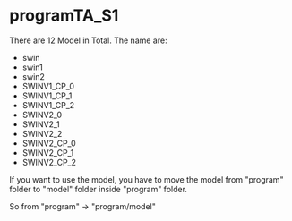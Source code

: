 # programTA_S1


There are 12 Model in Total. The name are:
 - swin
 - swin1
 - swin2
 - SWINV1_CP_0
 - SWINV1_CP_1
 - SWINV1_CP_2
 - SWINV2_0
 - SWINV2_1
 - SWINV2_2
 - SWINV2_CP_0
 - SWINV2_CP_1
 - SWINV2_CP_2

If you want to use the model, you have to move the model from "program" folder to "model" folder inside "program" folder.

So from "program"  -> "program/model"
